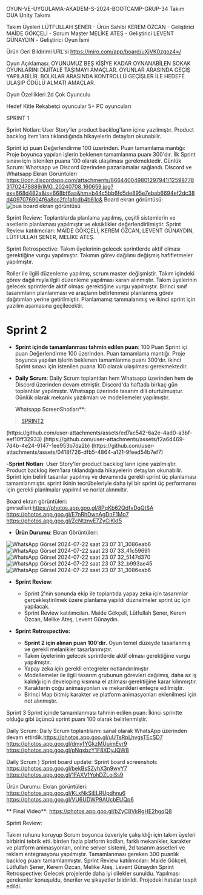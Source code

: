 OYUN-VE-UYGULAMA-AKADEM-S-2024-BOOTCAMP-GRUP-34
Takım OUA Unity Takımı

Takım Üyeleri LÜTFULLAH ŞENER - Ürün Sahibi KEREM ÖZCAN - Geliştirici MAİDE GÖKÇELİ - Scrum Master MELİKE ATEŞ - Geliştirici LEVENT GÜNAYDIN ​​- Geliştirici Oyun İsmi

Ürün Geri Bildirimi URL'si https://miro.com/app/board/uXjVK0zgoz4=/

Oyun Açıklaması: OYUNUMUZ BEŞ KİŞİYE KADAR OYNANABİLEN SOKAK OYUNLARINI DİJİTALE TAŞIMAYI AMAÇLAR. OYUNLAR ARASINDA GEÇİŞ YAPILABİLİR. BOLKLAR ARASINDA KONTROLLÜ GEÇİŞLER İLE HEDEFE ULAŞIP ÖDÜLÜ ALMATI AMAÇLAR.

Oyun Özellikleri 2d Çok Oyunculu

Hedef Kitle Rekabetçi oyuncular 5+ PC oyuncuları

SPRINT 1 

Sprint Notları: User Story'ler product backlog'ların içine yazılmıştır. Product backlog item'lara tıklandığında hikayelerin detayları okunabilir.

Sprint içi puan Değerlendirme 100 üzerinden. Puan tamamlama mantığı: Proje boyunca yapılan işlerin beklenen tamamlanma puanı 300'dır. İlk Sprint sınavı için istenilen puana 100 olarak ulaşılması gerekmektedir. Günlük Scrum: Whatsapp ve Discord üzerinden pazarlamalar sağlandı. Discord ve Whatsapp Ekran Görüntüleri https://cdn.discordapp.com/attachments/866440049801297941/1259877831702478889/IMG_20240708_160659.jpg?ex=668d482a&is=668bf6aa&hm=b44c5bb6fd5de895e7ebab6694ef2dc38d4097076904f6a8cc2fc1afcdb4b61c& 
Board ekran görüntüsü: ![oua board ekran görüntüsü](https://github.com/lutfullahsnr/OUA-Bootcamp-34/assets/86473095/a821f3a2-7153-4ce3-8bf7-8dc29d036c82)

Sprint Review: Toplantılarda planlama yapılmış, çeşitli sistemlerin ve asetlerin planlaması yapılmıştır ve eksiklikler değerlendirilmiştir. 
Sprint Review katılımcıları: MAİDE GÖKÇELİ, KEREM ÖZCAN, LEVENT GÜNAYDIN, LÜTFULLAH ŞENER, MELİKE ATEŞ.

Sprint Retrospective:
Takım üyelerinin gelecek sprintlerde aktif olması gerektiğine vurgu yapılmıştır. Takımın görev dağılımı değişmiş hafifletmeler yapılmıştır.

Roller ile ilgili düzenleme yapılmış, scrum master değişmiştir.
Takım içindeki görev dağılımıyla ilgili düzenleme yapılması kararı alınmıştır.
Takım üyelerinin gelecek sprintlerde aktif olması gerektiğine vurgu yapılmıştır.
Birinci sınıf tasarımların planlanması ve araçların belirlenmesi planlanmış görev dağıtımları yerine getirilmiştir. Planlamamız tammalanmış ve ikinci sprint için yazılım aşamasına geçilecektir.








# Sprint 2

- **Sprint içinde tamamlanması tahmin edilen puan**: 100 Puan
Sprint içi puan Değerlendirme 100 üzerinden. Puan tamamlama mantığı: Proje boyunca yapılan işlerin beklenen tamamlanma puanı 300'dır. ikinci Sprint sınavı için istenilen puana 100 olarak ulaşılması gerekmektedir. 
- **Daily Scrum**: Daily Scrum toplantıları hem Whatsapp üzerinden hem de Discord üzerinden devam etmiştir. Discord'da haftada birkaç gün toplantılar yapılmıştır. Whatsapp üzerinde tasarım dili oturtulmuştur. Günlük olarak mekanik yazılımları ve modellemeler yapılmıştır.


  Whatsapp ScreenShotları**:
<blockquote class="imgur-embed-pub" lang="en" data-id="a/12umyrv"  ><a href="//imgur.com/a/12umyrv">SPRINT2</a></blockquote>
(https://github.com/user-attachments/assets/ed7ac542-6a2e-4ad0-a3bf-eef10ff32933)
(https://github.com/user-attachments/assets/f2a6d469-7d4b-4e24-9147-1ee953b7da2b)
(https://github.com/user-attachments/assets/0418f726-dfb5-4864-a121-9feed54b7ef7)

-**Sprint Notları**: User Story'ler product backlog'ların içine yazılmıştır. Product backlog item'lara tıklandığında hikayelerin detayları okunabilir.
Sprint için belirli tasarılar yapılmış ve devamında gerekli sprint üç planlaması tamamlanmıştır. sprint ikinin tecrübeleriyle daha iyi bir sprint üç performansı için gerekli planlmalar yapılmıl ve norlat alınmıltır.


Board ekran görüntüleri: gmrselleri:https://photos.app.goo.gl/8PqKb62QdfvDqQtSA
https://photos.app.goo.gl/E7nRhDwnAgDnF1Mo7
https://photos.app.goo.gl/ZcNtznvE7ZyCiKkt5
- **Ürün Durumu**: Ekran Görüntüleri:

![WhatsApp Görsel 2024-07-22 saat 23 07 31_3086eab6](https://github.com/user-attachments/assets/5b42a5d1-7bab-436b-902b-4af96ed20515)
![WhatsApp Görsel 2024-07-22 saat 23 07 33_41c59691](https://github.com/user-attachments/assets/91381447-d595-4ca1-b7e5-f4e95a9e84e9)
![WhatsApp Görsel 2024-07-22 saat 23 07 32_5147d370](https://github.com/user-attachments/assets/7a22fdc3-af0d-416a-b3b4-732f59f030c3)
![WhatsApp Görsel 2024-07-22 saat 23 07 32_b993ae45](https://github.com/user-attachments/assets/85b13225-7c74-48d0-a031-5e6a6eaf7e71)
![WhatsApp Görsel 2024-07-22 saat 23 07 31_3086eab6](https://github.com/user-attachments/assets/971574ac-6888-44c9-82e5-f297b7c523b8)


- **Sprint Review**:
    - Sprint 2'nin sonunda ekip ile toplantıda yapay zeka için tasarımlar gerçekleştirilmek üzere planlama yapıldı düznelmeler sprint üç için yapılacak.
    - Sprint Review katılımcıları.  Maide Gökçeli, Lütfullah Şener, Kerem Özcan, Melike Ateş, Levent Günaydın.




- **Sprint Retrospective:**
    - **Sprint 2 için alınan puan 100'dir.** Oyun temel düzeyde tasarlanmış ve gerekli melanikler tasarlanmıştır.
    - Takım üyelerinin gelecek sprintlerde aktif olması gerektiğine vurgu yapılmıştır.
   - Yapay zeka için gerekli entegreler notlandırılmıştır
   - Modellemeler ile ilgili tasarım grubunun görevleri dağılmış, daha az iş kaldığı için developing kısmına el atılması gerektiğine karar kılınmıştır.
    - Karakterin çoğu animasyonları ve mekanikleri entegre edilmiştir.
    - Birinci Map bitmiş karakter ve platform animasyonları eklenilmesi için not alınmıştır.
    




Sprint 3
Sprint içinde tamamlanması tahmin edilen puan: İkinci sprintte olduğu gibi üçüncü sprint puanı 100 olarak belirlenmiştir.

Daily Scrum: Daily Scrum toplantılarını sanal olarak WhatsApp üzerinden devam ettirdik.https://photos.app.goo.gl/uUTsRpLhvgsTEcSD7
https://photos.app.goo.gl/dmyfYGkzMUuimEvr9
https://photos.app.goo.gl/pNqxbzY1F8XDyJQW8

Daily Scrum
)
Sprint board update: Sprint board screenshotı: https://photos.app.goo.gl/bekBsSZyhX3n9wvY7
https://photos.app.goo.gl/1FAXV1YohDZLoiSs9

Ürün Durumu: Ekran görüntüleri: https://photos.app.goo.gl/KLxNkSiELRUpdhnu6
https://photos.app.goo.gl/VU6UDWP9AUcbEUQp6

** Final Video**:  https://photos.app.goo.gl/bZyC8VkRgHE2hgqQ8

Sprint Review:

Takım ruhunu koruyup Scrum boyunca özveriyle çalışıldığı için takım üyeleri birbirini tebrik etti.
 birden fazla platform kodları, farklı mekanikler, karakter ve platform animasyonları, online server sistemi, 2d tasarım assetleri ve reklam entegrasyonu yapılmıştır.
Tamamlanması gereken 300 puanlık backlog puanı tamamlanmıştır.
Sprint Review katılımcıları: Maide Gökçeli, Lütfullah Şener, Kerem Özcan, Melike Ateş, Levent Günaydın 
Sprint Retrospective:
Gelecek projelerde daha iyi dilekler sunuldu.
Yapılması gerekenler konuşuldu, öneriler ve şikayetler bildirildi. Projedeki hatalar tespit edildi.
